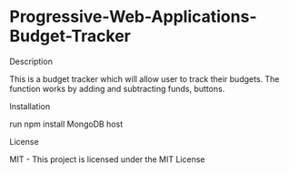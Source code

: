 # Progressive-Web-Applications-Budget-Tracker

Description

This is a budget tracker which will allow user to track their budgets.  The function works by adding and subtracting funds, buttons.  

Installation

run npm install
MongoDB host

License 

MIT - This project is licensed under the MIT License 

